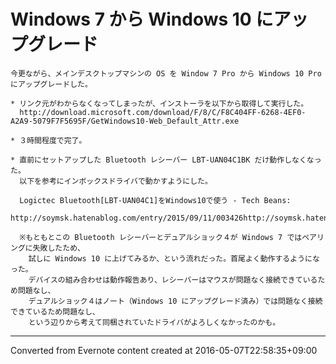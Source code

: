 # Windows 7 から Windows 10 にアップグレード
```
今更ながら、メインデスクトップマシンの OS を Window 7 Pro から Windows 10 Pro にアップグレードした。

* リンク元がわからなくなってしまったが、インストーラを以下から取得して実行した。
  http://download.microsoft.com/download/F/8/C/F8C404FF-6268-4EF0-A2A9-5079F7F5695F/GetWindows10-Web_Default_Attr.exe

* ３時間程度で完了。

* 直前にセットアップした Bluetooth レシーバー LBT-UAN04C1BK だけ動作しなくなった。
  以下を参考にインボックスドライバで動かすようにした。

  Logictec Bluetooth[LBT-UAN04C1]をWindows10で使う - Tech Beans:
  http://soymsk.hatenablog.com/entry/2015/09/11/003426http://soymsk.hatenablog.com/entry/2015/09/11/003426

  ※もともとこの Bluetooth レシーバーとデュアルショック４が Windows 7 ではペアリングに失敗したため、
    試しに Windows 10 に上げてみるか、という流れだった。首尾よく動作するようになった。
    デバイスの組み合わせは動作報告あり、レシーバーはマウスが問題なく接続できているため問題なし、
    デュアルショック４はノート（Windows 10 にアップグレード済み）では問題なく接続できているため問題なし、
    という辺りから考えて同梱されていたドライバがよろしくなかったのかも。
```

------------------------------------------------------------------------

Converted from Evernote content created at 2016-05-07T22:58:35+09:00